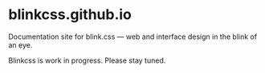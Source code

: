 # blinkcss.github.io

Documentation site for blink.css — web and interface design in the blink of an eye.

Blinkcss is work in progress. Please stay tuned.